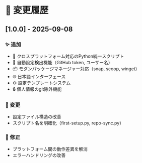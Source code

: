 # 📝 変更履歴

## [1.0.0] - 2025-09-08

### ✨ 追加
- 🚀 クロスプラットフォーム対応のPython統一スクリプト
- 🔧 自動設定検出機能（GitHub token, ユーザー名）
- 📦 モダンパッケージマネージャー対応（snap, scoop, winget）
- 🌐 日本語インターフェース
- ⚙️ 設定テンプレートシステム
- 🔒 個人情報のgit除外機能

### 🔄 変更
- 設定ファイル構造の改善
- スクリプト名を明確化（first-setup.py, repo-sync.py）

### 🐛 修正
- プラットフォーム間の動作差異を解消
- エラーハンドリングの改善